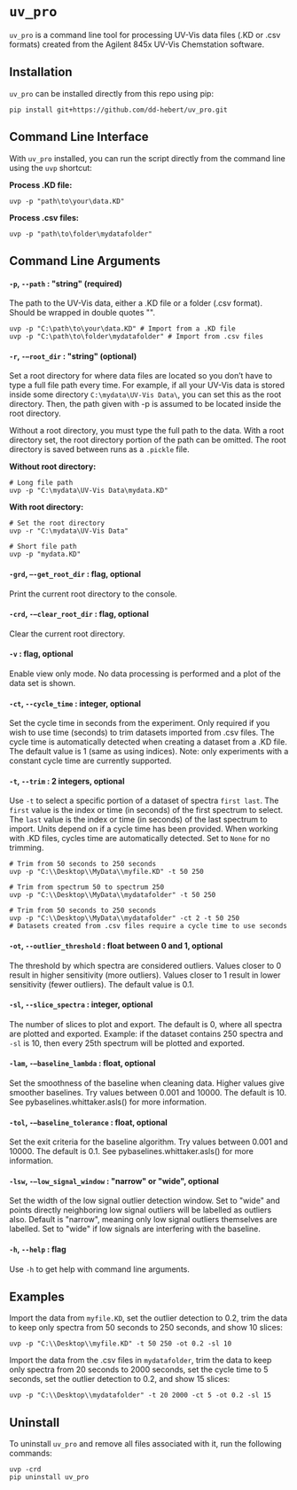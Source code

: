 ``uv_pro``
==========
``uv_pro`` is a command line tool for processing UV-Vis data files (.KD or .csv formats) created from the Agilent 845x UV-Vis Chemstation software.

Installation
------------
``uv_pro`` can be installed directly from this repo using pip:

```
pip install git+https://github.com/dd-hebert/uv_pro.git
```

Command Line Interface
----------------------
With ``uv_pro`` installed, you can run the script directly from the command line using the ``uvp`` shortcut:

**Process .KD file:**
```
uvp -p "path\to\your\data.KD"
```

**Process .csv files:**
```
uvp -p "path\to\folder\mydatafolder"
```

Command Line Arguments
----------------------
#### ``-p``, ``--path`` : "string" (required)
The path to the UV-Vis data, either a .KD file or a folder (.csv format). Should be wrapped in double quotes "".

```
uvp -p "C:\path\to\your\data.KD" # Import from a .KD file
uvp -p "C:\path\to\folder\mydatafolder" # Import from .csv files
```

#### ``-r``, ``-–root_dir`` : "string" (optional)
Set a root directory for where data files are located so you don’t have to type a full file path every time. For example, if all your UV-Vis data is stored inside some directory ``C:\mydata\UV-Vis Data\``, you can set this as the root directory. Then, the path given with -p is assumed to be located inside the root directory.

Without a root directory, you must type the full path to the data. With a root directory set, the root directory portion of the path can be omitted. The root directory is saved between runs as a ``.pickle`` file.

**Without root directory:**
```
# Long file path
uvp -p "C:\mydata\UV-Vis Data\mydata.KD"
```

**With root directory:**
```
# Set the root directory
uvp -r "C:\mydata\UV-Vis Data"

# Short file path
uvp -p "mydata.KD"
```

#### ``-grd``, ``–-get_root_dir`` : flag, optional
Print the current root directory to the console.

#### ``-crd``, ``-–clear_root_dir`` : flag, optional
Clear the current root directory.

#### ``-v`` : flag, optional
Enable view only mode. No data processing is performed and a plot of the data set is shown.

#### ``-ct``, ``--cycle_time`` : integer, optional
Set the cycle time in seconds from the experiment. Only required if you wish to use time (seconds) to trim datasets imported from .csv files. The cycle time is automatically detected when creating a dataset from a .KD file. The default value is 1 (same as using indices). Note: only experiments with a constant cycle time are currently supported.

#### ``-t``, ``--trim`` : 2 integers, optional
Use ``-t`` to select a specific portion of a dataset of spectra `first last`. The ``first`` value is the index or time (in seconds) of the first spectrum to select. The ``last`` value is the index or time (in seconds) of the last spectrum to import. Units depend on if a cycle time has been provided. When working with .KD files, cycles time are automatically detected. Set to `None` for no trimming. 

```
# Trim from 50 seconds to 250 seconds
uvp -p "C:\\Desktop\\MyData\\myfile.KD" -t 50 250

# Trim from spectrum 50 to spectrum 250
uvp -p "C:\\Desktop\\MyData\\mydatafolder" -t 50 250

# Trim from 50 seconds to 250 seconds
uvp -p "C:\\Desktop\\MyData\\mydatafolder" -ct 2 -t 50 250
# Datasets created from .csv files require a cycle time to use seconds
```

#### ``-ot``, ``--outlier_threshold`` : float between 0 and 1, optional
The threshold by which spectra are considered outliers. Values closer to 0 result in higher sensitivity (more outliers). Values closer to 1 result in lower sensitivity (fewer outliers). The default value is 0.1.

#### ``-sl``, ``--slice_spectra`` : integer, optional
The number of slices to plot and export. The default is 0, where all spectra are plotted and exported. Example: if the dataset contains 250 spectra and ``-sl`` is 10, then every 25th spectrum will be plotted and exported.

#### ``-lam``, ``-–baseline_lambda`` : float, optional
Set the smoothness of the baseline when cleaning data. Higher values give smoother baselines. Try values between 0.001 and 10000. The default is 10. See pybaselines.whittaker.asls() for more information.

#### ``-tol``, ``-–baseline_tolerance`` : float, optional
Set the exit criteria for the baseline algorithm. Try values between 0.001 and 10000. The default is 0.1. See pybaselines.whittaker.asls() for more information.

#### ``-lsw``, ``-–low_signal_window`` : "narrow" or "wide", optional
Set the width of the low signal outlier detection window. Set to "wide" and points directly neighboring low signal outliers will be labelled as outliers also. Default is "narrow", meaning only low signal outliers themselves are labelled. Set to "wide" if low signals are interfering with the baseline.

#### ``-h``, ``--help`` : flag
Use ``-h`` to get help with command line arguments.

Examples
--------
Import the data from ``myfile.KD``, set the outlier detection to 0.2, trim the data to keep only spectra from 50 seconds to 250 seconds, and show 10 slices:
```
uvp -p "C:\\Desktop\\myfile.KD" -t 50 250 -ot 0.2 -sl 10
```

Import the data from the .csv files in ``mydatafolder``, trim the data to keep only spectra from 20 seconds to 2000 seconds, set the cycle time to 5 seconds, set the outlier detection to 0.2, and show 15 slices:
```
uvp -p "C:\\Desktop\\mydatafolder" -t 20 2000 -ct 5 -ot 0.2 -sl 15
```

Uninstall
---------
To uninstall ``uv_pro`` and remove all files associated with it, run the following commands:
```
uvp -crd
pip uninstall uv_pro
```
